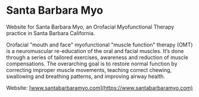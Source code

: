 # Santa Barbara Myo

Website for Santa Barbara Myo, an Orofacial Myofunctional Therapy practice in Santa Barbara California.

Orofacial "mouth and face" myofunctional "muscle function" therapy (OMT) is a neuromuscular re-education of the oral and facial muscles. It’s done through a series of tailored exercises, awareness and reduction of muscle compensations. The overarching goal is to restore normal function by correcting improper muscle movements, teaching correct chewing, swallowing and breathing patterns, and improving airway health.

Website: [www.santabarbaramyo.com](https://www.santabarbaramyo.com)
